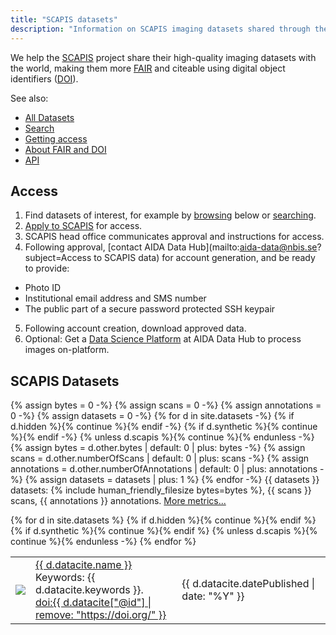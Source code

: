 ```yaml
---
title: "SCAPIS datasets"
description: "Information on SCAPIS imaging datasets shared through the AIDA Data Hub."
---
```

We help the [SCAPIS](scapis.org) project share their high-quality imaging
datasets with the world, making them more [FAIR](/metrics#fair) and citeable
using digital object identifiers ([DOI](../about/fair)).

See also:
* [All Datasets](..)
* [Search](../search)
* [Getting access](../../data)
* [About FAIR and DOI](../../about/fair)
* [API](/api)

## Access
1. Find datasets of interest, for example by [browsing](#scapis-datasets) below or [searching](../search?q=name:scapis).
2. [Apply to SCAPIS](https://www.hjart-lungfonden.se/forskning/scapis/scapis-org/data-access/) for access.
3. SCAPIS head office communicates approval and instructions for access.
4. Following approval, [contact AIDA Data Hub](mailto:aida-data@nbis.se?subject=Access to SCAPIS data) for account generation, and be ready to provide:
 * Photo ID
 * Institutional email address and SMS number
 * The public part of a secure password protected SSH keypair
5. Following account creation, download approved data.
6. Optional: Get a [Data Science Platform](../../data-science-platform) at AIDA Data Hub to process images on-platform.


## SCAPIS Datasets
{% assign bytes = 0 -%}
{% assign scans = 0 -%}
{% assign annotations = 0 -%}
{% assign datasets = 0 -%}
{% for d in site.datasets -%}
  {% if d.hidden %}{% continue  %}{% endif -%}
  {% if d.synthetic %}{% continue  %}{% endif -%}
  {% unless d.scapis %}{% continue  %}{% endunless -%}
  {% assign bytes = d.other.bytes | default: 0 | plus: bytes -%}
  {% assign scans = d.other.numberOfScans | default: 0 | plus: scans -%}
  {% assign annotations = d.other.numberOfAnnotations | default: 0 | plus: annotations -%}
  {% assign datasets = datasets | plus: 1 %}
{% endfor -%}
{{ datasets }} datasets: {% include human_friendly_filesize bytes=bytes %},
{{ scans }} scans, {{ annotations }} annotations. [More metrics...](../../metrics)

<div class="dataset-table">
  <table>
    {% for d in site.datasets %}
      {% if d.hidden %}{% continue  %}{% endif %}
      {% if d.synthetic %}{% continue  %}{% endif %}
      {% unless d.scapis %}{% continue  %}{% endunless -%}
      <tr>
        <td><a href="{{ d.url }}"><img src="{{ d.other.image | default: d.other.exampleImage[0].thumbnail-url | default: d.other.exampleImage[0].url }}"></a></td>
        <td>
          <a href="{{ d.url }}">{{ d.datacite.name }}</a><br/>
          <span class="keywords">Keywords: {{ d.datacite.keywords }}.</span><br/>
          <a href="{{ d.datacite["@id"] }}" class="doi">doi:{{ d.datacite["@id"] | remove: "https://doi.org/" }}</a>
        </td>
        <td>{{ d.datacite.datePublished | date: "%Y" }}</td>
      </tr>
    {% endfor %}
  </table>
</div>
